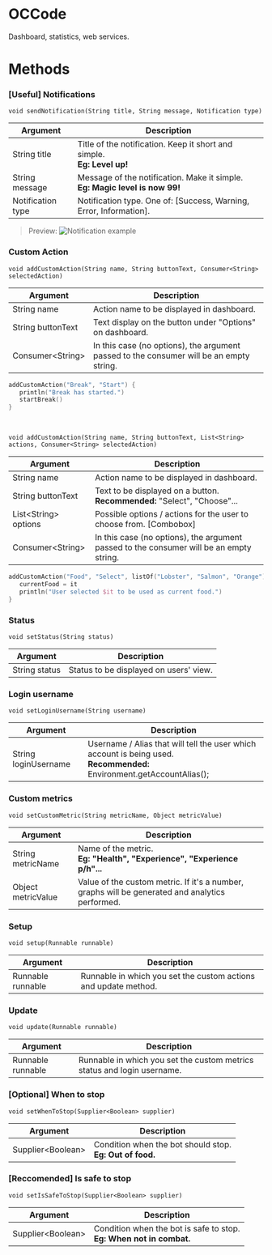 # OCCode
Dashboard, statistics, web services.

# Methods

### [Useful] Notifications
`void sendNotification(String title, String message, Notification type)`


| Argument          | Description                                                                        |
| ----------------- | ---------------------------------------------------------------------------------- |
| String title      | Title of the notification. Keep it short and simple. <br><b>Eg: Level up!</b>      |
| String message    | Message of the notification. Make it simple. <br><b>Eg: Magic level is now 99!</b> |
| Notification type | Notification type. One of: [Success, Warning, Error, Information].                 |

> Preview:
![Notification example](https://images-ext-2.discordapp.net/external/Gotgblkxo8_Mk8XYM68TxxtMHseq5ohIem-44E8gXf0/https/media.discordapp.net/attachments/511995269810880533/591258292974780417/unknown.png)

### Custom Action
`void addCustomAction(String name, String buttonText, Consumer<String> selectedAction)`


| Argument           | Description                                                                             |
| ------------------ | --------------------------------------------------------------------------------------- |
| String name        | Action name to be displayed in dashboard.                                               |
| String buttonText  | Text display on the button under "Options" on dashboard.                                |
| Consumer\<String\> | In this case (no options), the argument passed to the consumer will be an empty string. |

```kotlin
addCustomAction("Break", "Start") { 
   println("Break has started.")
   startBreak()
}
```

<br>

`void addCustomAction(String name, String buttonText, List<String> actions, Consumer<String> selectedAction)`

| Argument               | Description                                                                             |
| ---------------------- | --------------------------------------------------------------------------------------- |
| String name            | Action name to be displayed in dashboard.                                               |
| String buttonText      | Text to be displayed on a button. <br> <b>Recommended:</b> "Select", "Choose"...        |
| List\<String\> options | Possible options / actions for the user to choose from. [Combobox]                      |
| Consumer\<String\>     | In this case (no options), the argument passed to the consumer will be an empty string. |

```kotlin
addCustomAction("Food", "Select", listOf("Lobster", "Salmon", "Orange")) { 
   currentFood = it
   println("User selected $it to be used as current food.")
}
```

### Status
`void setStatus(String status)`


| Argument      | Description                            |
| ------------- | -------------------------------------- |
| String status | Status to be displayed on users' view. |

### Login username
`void setLoginUsername(String username)`


| Argument             | Description                                                                                                                  |
| -------------------- | ---------------------------------------------------------------------------------------------------------------------------- |
| String loginUsername | Username / Alias that will tell the user which account is being used. <br><b>Recommended:</b> Environment.getAccountAlias(); |

### Custom metrics
`void setCustomMetric(String metricName, Object metricValue)`


| Argument           | Description                                                                                     |
| ------------------ | ----------------------------------------------------------------------------------------------- |
| String metricName  | Name of the metric. <br> <b>Eg: "Health", "Experience", "Experience p/h"... </b>                |
| Object metricValue | Value of the custom metric. If it's a number, graphs will be generated and analytics performed. |

### Setup
`void setup(Runnable runnable)`


| Argument          | Description                                                     |
| ----------------- | --------------------------------------------------------------- |
| Runnable runnable | Runnable in which you set the custom actions and update method. |

### Update
`void update(Runnable runnable)`


| Argument          | Description                                                             |
| ----------------- | ----------------------------------------------------------------------- |
| Runnable runnable | Runnable in which you set the custom metrics status and login username. |

### [Optional] When to stop
`void setWhenToStop(Supplier<Boolean> supplier)`


| Argument          | Description                                                             |
| ----------------- | ----------------------------------------------------------------------- |
| Supplier\<Boolean\> | Condition when the bot should stop.<br><b>Eg: Out of food.</b> |

### [Reccomended] Is safe to stop
`void setIsSafeToStop(Supplier<Boolean> supplier)`


| Argument            | Description                                                               |
| ------------------- | ------------------------------------------------------------------------- |
| Supplier\<Boolean\> | Condition when the bot is safe to stop.<br><b>Eg: When not in combat.</b> |
